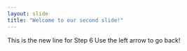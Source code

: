 ```yaml
---
layout: slide
title: "Welcome to our second slide!"
---
```

This is the new line for Step 6
Use the left arrow to go back!
